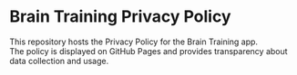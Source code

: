 # Brain Training Privacy Policy

This repository hosts the Privacy Policy for the Brain Training app.  
The policy is displayed on GitHub Pages and provides transparency about data collection and usage.  
